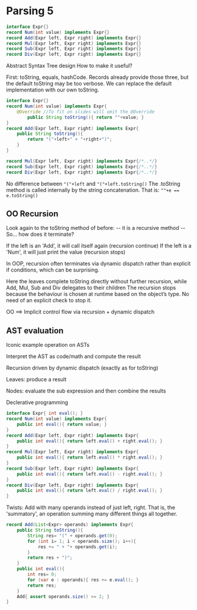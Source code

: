 # Parsing 5

```java
interface Expr{}
record Num(int value) implements Expr{}
record Add(Expr left, Expr right) implements Expr{}
record Mul(Expr left, Expr right) implements Expr{}
record Sub(Expr left, Expr right) implements Expr{}
record Div(Expr left, Expr right) implements Expr{}
```

Abstract Syntax Tree design
How to make it useful?

First: toString, equals, hashCode.
Records already provide those three, but the default toString may be too verbose.
We can replace the default implementation with our own toString.

```java
interface Expr{}
record Num(int value) implements Expr{
    @Override //To fit on slides will omit the @Override
        public String toString(){ return ""+value; }
}
record Add(Expr left, Expr right) implements Expr{
    public String toString(){
        return "("+left+" + "+right+")";
    }
}

record Mul(Expr left, Expr right) implements Expr{/*..*/}
record Sub(Expr left, Expr right) implements Expr{/*..*/}
record Div(Expr left, Expr right) implements Expr{/*..*/}
```

No difference between `"("+left` and `"("+left.toString()`
The .toString method is called internally by the string concatenation.
That is: `""+e == e.toString()`

## OO Recursion

Look again to the toString method of before:
-- it is a recursive method --
So... how does it terminate?

If the left is an 'Add', it will call itself again (recursion continue)
If the left is a 'Num', it will just print the value (recursion stops)

In OOP, recursion often terminates via dynamic dispatch rather than explicit if conditions, which can be surprising.

Here the leaves complete toString directly without further recursion, while Add, Mul, Sub and Div delegates to their children
The recursion stops because the behaviour is chosen at runtime based on the object’s type. No need of an explicit check to stop it.

OO ==> Implicit control flow via recursion + dynamic dispatch

## AST evaluation

Iconic example operation on ASTs

Interpret the AST as code/math and compute the result

Recursion driven by dynamic dispatch (exactly as for toString)

Leaves: produce a result

Nodes: evaluate the sub expression and then combine the results

Declerative programming

```java
interface Expr{ int eval(); }
record Num(int value) implements Expr{
    public int eval(){ return value; }
}
record Add(Expr left, Expr right) implements Expr{
    public int eval(){ return left.eval() + right.eval(); }
}
record Mul(Expr left, Expr right) implements Expr{
    public int eval(){ return left.eval() * right.eval(); }
}
record Sub(Expr left, Expr right) implements Expr{
    public int eval(){ return left.eval() - right.eval(); }
}
record Div(Expr left, Expr right) implements Expr{
    public int eval(){ return left.eval() / right.eval(); }
}
```

Twists: Add with many operands instead of just left, right.
That is, the 'summatory', an operation summing many different things all together.

```java
record Add(List<Expr> operands) implements Expr{
    public String toString(){
        String res= "(" + operands.get(0);
        for (int i= 1; i < operands.size(); i++){
            res += " + "+ operands.get(i);
        }
        return res + ")";
    }
    public int eval(){
        int res= 0;
        for (var e : operands){ res += e.eval(); }
        return res;
    }
    Add{ assert operands.size() >= 2; }
}
```
